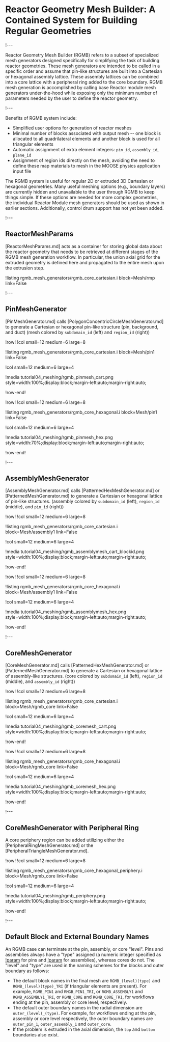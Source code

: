 # Reactor Geometry Mesh Builder: A Contained System for Building Regular Geometries

!---

Reactor Geometry Mesh Builder (RGMB) refers to a subset of specialized mesh generators designed specifically for simplifying the task of building reactor geometries. These mesh generators are intended to be called in a specific order and assume that pin-like structures are built into a Cartesian or hexagonal assembly lattice. These assembly lattices can be combined into a core lattice with a peripheral ring added to the core boundary. RGMB mesh generation is accomplished by calling base Reactor module mesh generators under-the-hood while exposing only the minimum number of parameters needed by the user to define the reactor geometry.

!---

Benefits of RGMB system include:

- Simplified user options for generation of reactor meshes
- Minimal number of blocks associated with output mesh -- one block is allocated to all quadrilateral elements and another block is used for all triangular elements
- Automatic assignment of extra element integers: `pin_id`, `assembly_id`, `plane_id`
- Assignment of region ids directly on the mesh, avoiding the need to define these map materials to mesh in the MOOSE physics application input file

The RGMB system is useful for regular 2D or extruded 3D Cartesian or hexagonal geometries. Many useful meshing options (e.g., boundary layers) are currently hidden and unavailable to the user through RGMB to keep things simple. If these options are needed for more complex geometries, the individual Reactor Module mesh generators should be used as shown in earlier sections. Additionally, control drum support has not yet been added.

!---

## ReactorMeshParams

[ReactorMeshParams.md] acts as a container for storing global data about the reactor geometry that needs to be retrieved at different stages of the RGMB mesh generation workflow. In particular, the union axial grid for the extruded geometry is defined here and propagated to the entire mesh upon the extrusion step.

!listing rgmb_mesh_generators/rgmb_core_cartesian.i
         block=Mesh/rmp
         link=False

!---

## PinMeshGenerator

[PinMeshGenerator.md] calls [PolygonConcentricCircleMeshGenerator.md] to generate a Cartesian or hexagonal pin-like structure (pin, background, and duct) (mesh colored by `subdomain_id` (left) and `region_id` (right))

!row!
!col small=12 medium=6 large=8

!listing rgmb_mesh_generators/rgmb_core_cartesian.i
         block=Mesh/pin1
         link=False

!col small=12 medium=6 large=4

!media tutorial04_meshing/rgmb_pinmesh_cart.png
       style=width:100%;display:block;margin-left:auto;margin-right:auto;

!row-end!

!row!
!col small=12 medium=6 large=8

!listing rgmb_mesh_generators/rgmb_core_hexagonal.i
         block=Mesh/pin1
         link=False

!col small=12 medium=6 large=4

!media tutorial04_meshing/rgmb_pinmesh_hex.png
       style=width:70%;display:block;margin-left:auto;margin-right:auto;

!row-end!

!---

## AssemblyMeshGenerator

[AssemblyMeshGenerator.md] calls [PatternedHexMeshGenerator.md] or [PatternedMeshGenerator.md] to generate a Cartesian or hexagonal lattice of pin-like structures. (assembly colored by `subdomain_id` (left), `region_id` (middle), and `pin_id` (right))

!row!
!col small=12 medium=6 large=8

!listing rgmb_mesh_generators/rgmb_core_cartesian.i
         block=Mesh/assembly1
         link=False

!col small=12 medium=6 large=4

!media tutorial04_meshing/rgmb_assemblymesh_cart_blockid.png
       style=width:100%;display:block;margin-left:auto;margin-right:auto;

!row-end!

!row!
!col small=12 medium=6 large=8

!listing rgmb_mesh_generators/rgmb_core_hexagonal.i
         block=Mesh/assembly1
         link=False

!col small=12 medium=6 large=4

!media tutorial04_meshing/rgmb_assemblymesh_hex.png
       style=width:100%;display:block;margin-left:auto;margin-right:auto;

!row-end!

!---

## CoreMeshGenerator

[CoreMeshGenerator.md] calls [PatternedHexMeshGenerator.md] or [PatternedMeshGenerator.md] to generate a Cartesian or hexagonal lattice of assembly-like structures. (core colored by `subdomain_id` (left), `region_id` (middle), and `assembly_id` (right))

!row!
!col small=12 medium=6 large=8

!listing rgmb_mesh_generators/rgmb_core_cartesian.i
         block=Mesh/rgmb_core
         link=False

!col small=12 medium=6 large=4

!media tutorial04_meshing/rgmb_coremesh_cart.png
       style=width:100%;display:block;margin-left:auto;margin-right:auto;

!row-end!

!row!
!col small=12 medium=6 large=8

!listing rgmb_mesh_generators/rgmb_core_hexagonal.i
         block=Mesh/rgmb_core
         link=False

!col small=12 medium=6 large=4

!media tutorial04_meshing/rgmb_coremesh_hex.png
       style=width:100%;display:block;margin-left:auto;margin-right:auto;

!row-end!

!---

## CoreMeshGenerator with Peripheral Ring

A core periphery region can be added utilizing either the [PeripheralRingMeshGenerator.md] or the [PeripheralTriangleMeshGenerator.md].

!row!
!col small=12 medium=6 large=8

!listing rgmb_mesh_generators/rgmb_core_hexagonal_periphery.i
         block=Mesh/rgmb_core
         link=False

!col small=12 medium=6 large=4

!media tutorial04_meshing/rgmb_periphery.png
       style=width:100%;display:block;margin-left:auto;margin-right:auto;

!row-end!

!---

## Default Block and External Boundary Names

An RGMB case can terminate at the pin, assembly, or core "level". Pins and assemblies always have a "type" assigned (a numeric integer specified as [!param](/Mesh/PinMeshGenerator/pin_type) for pins and [!param](/Mesh/AssemblyMeshGenerator/assembly_type) for assemblies), whereas cores do not. The "level" and "type" are used in the naming schemes for the blocks and outer boundary as follows:

- The default block names in the final mesh are `RGMB_(level)(type)` and `RGMB_(level)(type)_TRI` (if triangular elements are present). For example, `RGMB_PIN1` and `RMGB_PIN1_TRI`, or `RGMB_ASSEMBLY1` and `RGMB_ASSEMBLY1_TRI`, or `RGMB_CORE` and `RGMB_CORE_TRI`, for workflows ending at the pin, assembly or core level, respectively.
- The default outer boundary names in the radial dimension are `outer_(level)_(type)`. For example, for workflows ending at the pin, assembly or core level respectively, the outer boundary names are `outer_pin_1`, `outer_assembly_1` and `outer_core`.
- If the problem is extruded in the axial dimension, the `top` and `bottom` boundaries also exist.
